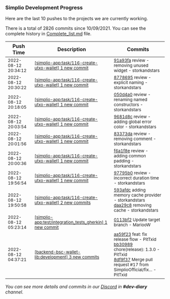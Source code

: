 
### Simplio Development Progress

Here are the last 10 pushes to the projects we are currently working.

There is a total of 2826 commits since 10/09/2021. You can see the complete history in
 [Complete_list.md](Complete_list.md) file.

| Push Time | Description | Commits |
| --- | --- | --- |
| <sub>2022-08-12 20:34:12</sub> | <sub>[[simplio-app:task/116\-create\-utxo\-wallet] 1 new commit](https://github.com/SimplioOfficial/simplio-app/commit/91a93fae236157dc9c298a98a67eab3dbaebdb9a)</sub> | <sub>[91a93fa](https://github.com/SimplioOfficial/simplio-app/commit/91a93fae236157dc9c298a98a67eab3dbaebdb9a) review - removing unused widget - storkandstars</sub> |
| <sub>2022-08-12 20:30:22</sub> | <sub>[[simplio-app:task/116\-create\-utxo\-wallet] 1 new commit](https://github.com/SimplioOfficial/simplio-app/commit/8778695752924487286e716c938be933371188c7)</sub> | <sub>[8778695](https://github.com/SimplioOfficial/simplio-app/commit/8778695752924487286e716c938be933371188c7) review - explicit naming - storkandstars</sub> |
| <sub>2022-08-12 20:18:05</sub> | <sub>[[simplio-app:task/116\-create\-utxo\-wallet] 1 new commit](https://github.com/SimplioOfficial/simplio-app/commit/050d4a0b70df5cced1ef820d92f0183a643d92c2)</sub> | <sub>[050d4a0](https://github.com/SimplioOfficial/simplio-app/commit/050d4a0b70df5cced1ef820d92f0183a643d92c2) review - renaming named constructors - storkandstars</sub> |
| <sub>2022-08-12 20:03:54</sub> | <sub>[[simplio-app:task/116\-create\-utxo\-wallet] 1 new commit](https://github.com/SimplioOfficial/simplio-app/commit/9681d8c233b92c1b6294ceeabcfc2c2ca9f5fc6f)</sub> | <sub>[9681d8c](https://github.com/SimplioOfficial/simplio-app/commit/9681d8c233b92c1b6294ceeabcfc2c2ca9f5fc6f) review - adding global error color - storkandstars</sub> |
| <sub>2022-08-12 20:01:56</sub> | <sub>[[simplio-app:task/116\-create\-utxo\-wallet] 1 new commit](https://github.com/SimplioOfficial/simplio-app/commit/83373da74b02c12dad927705d72adadfece146f1)</sub> | <sub>[83373da](https://github.com/SimplioOfficial/simplio-app/commit/83373da74b02c12dad927705d72adadfece146f1) review - removing comment - storkandstars</sub> |
| <sub>2022-08-12 20:00:36</sub> | <sub>[[simplio-app:task/116\-create\-utxo\-wallet] 1 new commit](https://github.com/SimplioOfficial/simplio-app/commit/f6a1f8e00c42b926e4ac43e68e7029bd5a0f360f)</sub> | <sub>[f6a1f8e](https://github.com/SimplioOfficial/simplio-app/commit/f6a1f8e00c42b926e4ac43e68e7029bd5a0f360f) review - adding common padding - storkandstars</sub> |
| <sub>2022-08-12 19:56:54</sub> | <sub>[[simplio-app:task/116\-create\-utxo\-wallet] 1 new commit](https://github.com/SimplioOfficial/simplio-app/commit/97795b0ec18534415c10599e69f94646d83dcb36)</sub> | <sub>[97795b0](https://github.com/SimplioOfficial/simplio-app/commit/97795b0ec18534415c10599e69f94646d83dcb36) review - incorrect duration time - storkandstars</sub> |
| <sub>2022-08-12 19:50:58</sub> | <sub>[[simplio-app:task/116\-create\-utxo\-wallet] 2 new commits](https://github.com/SimplioOfficial/simplio-app/compare/2211413ef6a6...daa29c833417)</sub> | <sub>[593afdc](https://github.com/SimplioOfficial/simplio-app/commit/593afdc2461f2a8add5b4639a5421969bcd2bdae) adding memory cache provider - storkandstars<br>[daa29c8](https://github.com/SimplioOfficial/simplio-app/commit/daa29c83341799a5bb927ec01835bff4ece6fbe4) removing cache - storkandstars</sub> |
| <sub>2022-08-12 05:23:14</sub> | <sub>[[simplio-app:test/integration\_tests\_gherkin] 1 new commit](https://github.com/SimplioOfficial/simplio-app/commit/0113bf2d9bbfc4bd8ba46153dc80d65769030da7)</sub> | <sub>[0113bf2](https://github.com/SimplioOfficial/simplio-app/commit/0113bf2d9bbfc4bd8ba46153dc80d65769030da7) Update target branch - MariooW</sub> |
| <sub>2022-08-12 04:37:21</sub> | <sub>[[backend-bsc-wallet-lib:development] 3 new commits](https://github.com/SimplioOfficial/backend-bsc-wallet-lib/compare/ffaa7b86841c...8df9f37d0773)</sub> | <sub>[aa59f23](https://github.com/SimplioOfficial/backend-bsc-wallet-lib/commit/aa59f2353e89f76356a14f7e66ca90aa117946cd) feat: fix release flow - PitTxid<br>[bb30989](https://github.com/SimplioOfficial/backend-bsc-wallet-lib/commit/bb3098949c4b04751950fe9c1c3e86cbe1c70bff) chore(release): 1.3.0 - PitTxid<br>[8df9f37](https://github.com/SimplioOfficial/backend-bsc-wallet-lib/commit/8df9f37d077340ef1bc453e327bf2275840c456a) Merge pull request #17 from SimplioOfficial/fix... - PitTxid</sub> |

_You can see more details and commits in our [Discord](https://discord.gg/aKhjuwZmdP) in **#dev-diary** channel._
